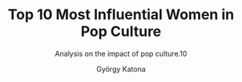 ---
layout:     notebook
title:      Top 10 Most Influential Women in Pop Culture
author:     György Katona
tags: 		notebook python visualization movies tv
subtitle:   Analysis on the impact of pop culture.10
img_preview:	"img/sample_header.jpg"

notebookfilename:	namingtrends
visualworkflow:	false
draft:	true
---